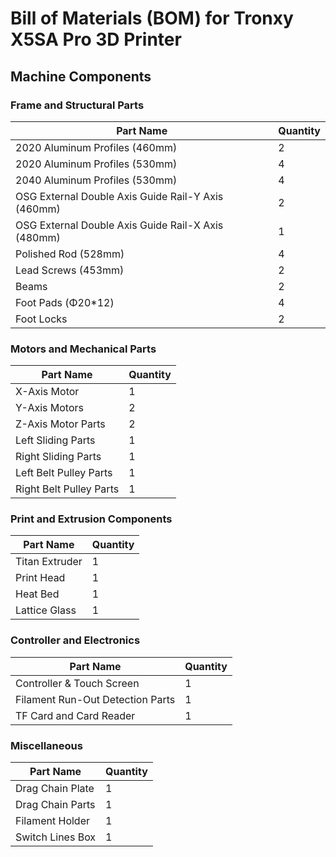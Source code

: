 # Bill of Materials (BOM) for Tronxy X5SA Pro 3D Printer

## **Machine Components**

### **Frame and Structural Parts**
| **Part Name**                            | **Quantity** |
|------------------------------------------|--------------|
| 2020 Aluminum Profiles (460mm)           | 2            |
| 2020 Aluminum Profiles (530mm)           | 4            |
| 2040 Aluminum Profiles (530mm)           | 4            |
| OSG External Double Axis Guide Rail-Y Axis (460mm) | 2 |
| OSG External Double Axis Guide Rail-X Axis (480mm) | 1 |
| Polished Rod (528mm)                     | 4            |
| Lead Screws (453mm)                      | 2            |
| Beams                                    | 2            |
| Foot Pads (Φ20\*12)                      | 4            |
| Foot Locks                               | 2            |

### **Motors and Mechanical Parts**
| **Part Name**               | **Quantity** |
|-----------------------------|--------------|
| X-Axis Motor                | 1            |
| Y-Axis Motors               | 2            |
| Z-Axis Motor Parts          | 2            |
| Left Sliding Parts          | 1            |
| Right Sliding Parts         | 1            |
| Left Belt Pulley Parts      | 1            |
| Right Belt Pulley Parts     | 1            |

### **Print and Extrusion Components**
| **Part Name**               | **Quantity** |
|-----------------------------|--------------|
| Titan Extruder              | 1            |
| Print Head                  | 1            |
| Heat Bed                    | 1            |
| Lattice Glass               | 1            |

### **Controller and Electronics**
| **Part Name**               | **Quantity** |
|-----------------------------|--------------|
| Controller & Touch Screen   | 1            |
| Filament Run-Out Detection Parts | 1       |
| TF Card and Card Reader     | 1            |

### **Miscellaneous**
| **Part Name**               | **Quantity** |
|-----------------------------|--------------|
| Drag Chain Plate            | 1            |
| Drag Chain Parts            | 1            |
| Filament Holder             | 1            |
| Switch Lines Box            | 1            |
